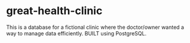 # great-health-clinic
This is a database for a fictional clinic where the doctor/owner wanted a way to manage data efficiently. BUILT using PostgreSQL.
